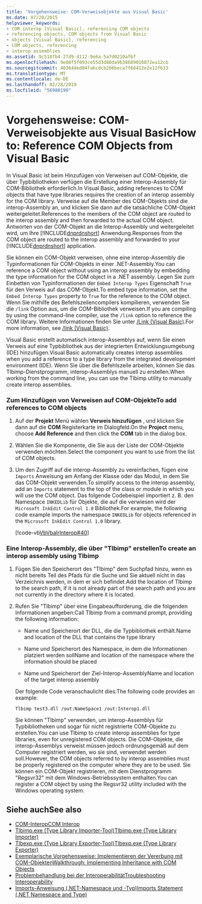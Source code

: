 ```yaml
---
title: 'Vorgehensweise: COM-Verweisobjekte aus Visual Basic'
ms.date: 07/20/2015
helpviewer_keywords:
- COM interop [Visual Basic], referencing COM objects
- referencing objects, COM objects from Visual Basic
- objects [Visual Basic], referencing
- COM objects, referencing
- interop assemblies
ms.assetid: 9c518fb4-27d9-4112-9e6a-5a7d0210af6f
ms.openlocfilehash: 9e88f5f093ce55d3d80da9b38689016872ea12cb
ms.sourcegitcommit: 40364ded04fa6cdcb2b6beca7f68412e2e12f633
ms.translationtype: MT
ms.contentlocale: de-DE
ms.lasthandoff: 02/28/2019
ms.locfileid: "56980190"
---
```

# <a name="how-to-reference-com-objects-from-visual-basic"></a><span data-ttu-id="7d35a-102">Vorgehensweise: COM-Verweisobjekte aus Visual Basic</span><span class="sxs-lookup"><span data-stu-id="7d35a-102">How to: Reference COM Objects from Visual Basic</span></span>
<span data-ttu-id="7d35a-103">In Visual Basic ist beim Hinzufügen von Verweisen auf COM-Objekte, die über Typbibliotheken verfügen die Erstellung einer Interop-Assembly für COM-Bibliothek erforderlich.</span><span class="sxs-lookup"><span data-stu-id="7d35a-103">In Visual Basic, adding references to COM objects that have type libraries requires the creation of an interop assembly for the COM library.</span></span> <span data-ttu-id="7d35a-104">Verweise auf die Member des COM-Objekts sind die interop-Assembly an, und klicken Sie dann auf die tatsächliche COM-Objekt weitergeleitet.</span><span class="sxs-lookup"><span data-stu-id="7d35a-104">References to the members of the COM object are routed to the interop assembly and then forwarded to the actual COM object.</span></span> <span data-ttu-id="7d35a-105">Antworten von der COM-Objekt an die Interop-Assembly und weitergeleitet wird, um Ihre [!INCLUDE[dnprdnshort](~/includes/dnprdnshort-md.md)] Anwendung.</span><span class="sxs-lookup"><span data-stu-id="7d35a-105">Responses from the COM object are routed to the interop assembly and forwarded to your [!INCLUDE[dnprdnshort](~/includes/dnprdnshort-md.md)] application.</span></span>  
  
 <span data-ttu-id="7d35a-106">Sie können ein COM-Objekt verweisen, ohne eine interop-Assembly die Typinformationen für COM-Objekts in einer .NET-Assembly.</span><span class="sxs-lookup"><span data-stu-id="7d35a-106">You can reference a COM object without using an interop assembly by embedding the type information for the COM object in a .NET assembly.</span></span> <span data-ttu-id="7d35a-107">Legen Sie zum Einbetten von Typinformationen der `Embed Interop Types` Eigenschaft `True` für den Verweis auf das COM-Objekt.</span><span class="sxs-lookup"><span data-stu-id="7d35a-107">To embed type information, set the `Embed Interop Types` property to `True` for the reference to the COM object.</span></span> <span data-ttu-id="7d35a-108">Wenn Sie mithilfe des Befehlszeilencompilers kompilieren, verwenden Sie die `/link` Option aus, um die COM-Bibliothek verweisen.</span><span class="sxs-lookup"><span data-stu-id="7d35a-108">If you are compiling by using the command-line compiler, use the `/link` option to reference the COM library.</span></span> <span data-ttu-id="7d35a-109">Weitere Informationen finden Sie unter [/Link (Visual Basic)](../../../visual-basic/reference/command-line-compiler/link.md).</span><span class="sxs-lookup"><span data-stu-id="7d35a-109">For more information, see [/link (Visual Basic)](../../../visual-basic/reference/command-line-compiler/link.md).</span></span>  
  
 <span data-ttu-id="7d35a-110">Visual Basic erstellt automatisch interop-Assemblys auf, wenn Sie einen Verweis auf eine Typbibliothek aus der integrierten Entwicklungsumgebung (IDE) hinzufügen.</span><span class="sxs-lookup"><span data-stu-id="7d35a-110">Visual Basic automatically creates interop assemblies when you add a reference to a type library from the integrated development environment (IDE).</span></span> <span data-ttu-id="7d35a-111">Wenn Sie über die Befehlszeile arbeiten, können Sie das Tlbimp-Dienstprogramm, interop-Assemblys manuell zu erstellen.</span><span class="sxs-lookup"><span data-stu-id="7d35a-111">When working from the command line, you can use the Tlbimp utility to manually create interop assemblies.</span></span>  
  
### <a name="to-add-references-to-com-objects"></a><span data-ttu-id="7d35a-112">Zum Hinzufügen von Verweisen auf COM-Objekte</span><span class="sxs-lookup"><span data-stu-id="7d35a-112">To add references to COM objects</span></span>  
  
1.  <span data-ttu-id="7d35a-113">Auf der **Projekt** Menü wählen **Verweis hinzufügen** , und klicken Sie dann auf die **COM** Registerkarte im Dialogfeld.</span><span class="sxs-lookup"><span data-stu-id="7d35a-113">On the **Project** menu, choose **Add Reference** and then click the **COM** tab in the dialog box.</span></span>  
  
2.  <span data-ttu-id="7d35a-114">Wählen Sie die Komponente, die Sie aus der Liste der COM-Objekte verwenden möchten.</span><span class="sxs-lookup"><span data-stu-id="7d35a-114">Select the component you want to use from the list of COM objects.</span></span>  
  
3.  <span data-ttu-id="7d35a-115">Um den Zugriff auf die interop-Assembly zu vereinfachen, fügen eine `Imports` Anweisung am Anfang der Klasse oder das Modul, in dem Sie das COM-Objekt verwenden.</span><span class="sxs-lookup"><span data-stu-id="7d35a-115">To simplify access to the interop assembly, add an `Imports` statement to the top of the class or module in which you will use the COM object.</span></span> <span data-ttu-id="7d35a-116">Das folgende Codebeispiel importiert z. B. den Namespace `INKEDLib` für Objekte, die auf die verwiesen wird der `Microsoft InkEdit Control 1.0` Bibliothek.</span><span class="sxs-lookup"><span data-stu-id="7d35a-116">For example, the following code example imports the namespace `INKEDLib` for objects referenced in the `Microsoft InkEdit Control 1.0` library.</span></span>  
  
     [!code-vb[VbVbalrInterop#40](~/samples/snippets/visualbasic/VS_Snippets_VBCSharp/VbVbalrInterop/VB/Class1.vb#40)]  
  
### <a name="to-create-an-interop-assembly-using-tlbimp"></a><span data-ttu-id="7d35a-117">Eine Interop-Assembly, die über "Tlbimp" erstellen</span><span class="sxs-lookup"><span data-stu-id="7d35a-117">To create an interop assembly using Tlbimp</span></span>  
  
1.  <span data-ttu-id="7d35a-118">Fügen Sie den Speicherort des "Tlbimp" dem Suchpfad hinzu, wenn es nicht bereits Teil des Pfads für die Suche und Sie aktuell nicht in das Verzeichnis werden, in dem er sich befindet.</span><span class="sxs-lookup"><span data-stu-id="7d35a-118">Add the location of Tlbimp to the search path, if it is not already part of the search path and you are not currently in the directory where it is located.</span></span>  
  
2.  <span data-ttu-id="7d35a-119">Rufen Sie "Tlbimp" über eine Eingabeaufforderung, die die folgenden Informationen angeben:</span><span class="sxs-lookup"><span data-stu-id="7d35a-119">Call Tlbimp from a command prompt, providing the following information:</span></span>  
  
    -   <span data-ttu-id="7d35a-120">Name und Speicherort der DLL, die die Typbibliothek enthält.</span><span class="sxs-lookup"><span data-stu-id="7d35a-120">Name and location of the DLL that contains the type library</span></span>  
  
    -   <span data-ttu-id="7d35a-121">Name und Speicherort des Namespace, in dem die Informationen platziert werden soll</span><span class="sxs-lookup"><span data-stu-id="7d35a-121">Name and location of the namespace where the information should be placed</span></span>  
  
    -   <span data-ttu-id="7d35a-122">Name und Speicherort der Ziel-Interop-Assembly</span><span class="sxs-lookup"><span data-stu-id="7d35a-122">Name and location of the target interop assembly</span></span>  
  
     <span data-ttu-id="7d35a-123">Der folgende Code veranschaulicht dies:</span><span class="sxs-lookup"><span data-stu-id="7d35a-123">The following code provides an example:</span></span>  
  
    ```  
    Tlbimp test3.dll /out:NameSpace1 /out:Interop1.dll  
    ```  
  
     <span data-ttu-id="7d35a-124">Sie können "Tlbimp" verwenden, um interop-Assemblys für Typbibliotheken und sogar für nicht registrierte COM-Objekte zu erstellen.</span><span class="sxs-lookup"><span data-stu-id="7d35a-124">You can use Tlbimp to create interop assemblies for type libraries, even for unregistered COM objects.</span></span> <span data-ttu-id="7d35a-125">Die COM-Objekte, die interop-Assemblys verweist müssen jedoch ordnungsgemäß auf dem Computer registriert werden, wo sie sind, verwendet werden soll.</span><span class="sxs-lookup"><span data-stu-id="7d35a-125">However, the COM objects referred to by interop assemblies must be properly registered on the computer where they are to be used.</span></span> <span data-ttu-id="7d35a-126">Sie können ein COM-Objekt registrieren, mit dem Dienstprogramm "Regsvr32" mit dem Windows-Betriebssystem enthalten.</span><span class="sxs-lookup"><span data-stu-id="7d35a-126">You can register a COM object by using the Regsvr32 utility included with the Windows operating system.</span></span>  
  
## <a name="see-also"></a><span data-ttu-id="7d35a-127">Siehe auch</span><span class="sxs-lookup"><span data-stu-id="7d35a-127">See also</span></span>

- [<span data-ttu-id="7d35a-128">COM-Interop</span><span class="sxs-lookup"><span data-stu-id="7d35a-128">COM Interop</span></span>](../../../visual-basic/programming-guide/com-interop/index.md)
- [<span data-ttu-id="7d35a-129">Tlbimp.exe (Type Library Importer-Tool)</span><span class="sxs-lookup"><span data-stu-id="7d35a-129">Tlbimp.exe (Type Library Importer)</span></span>](../../../framework/tools/tlbimp-exe-type-library-importer.md)
- [<span data-ttu-id="7d35a-130">Tlbexp.exe (Type Library Exporter-Tool)</span><span class="sxs-lookup"><span data-stu-id="7d35a-130">Tlbexp.exe (Type Library Exporter)</span></span>](../../../framework/tools/tlbexp-exe-type-library-exporter.md)
- [<span data-ttu-id="7d35a-131">Exemplarische Vorgehensweise: Implementieren der Vererbung mit COM-Objekten</span><span class="sxs-lookup"><span data-stu-id="7d35a-131">Walkthrough: Implementing Inheritance with COM Objects</span></span>](../../../visual-basic/programming-guide/com-interop/walkthrough-implementing-inheritance-with-com-objects.md)
- [<span data-ttu-id="7d35a-132">Problembehandlung bei der Interoperabilität</span><span class="sxs-lookup"><span data-stu-id="7d35a-132">Troubleshooting Interoperability</span></span>](../../../visual-basic/programming-guide/com-interop/troubleshooting-interoperability.md)
- [<span data-ttu-id="7d35a-133">Imports-Anweisung (.NET-Namespace und -Typ)</span><span class="sxs-lookup"><span data-stu-id="7d35a-133">Imports Statement (.NET Namespace and Type)</span></span>](../../../visual-basic/language-reference/statements/imports-statement-net-namespace-and-type.md)
